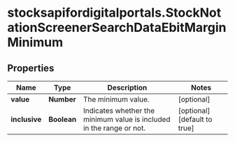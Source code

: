 # stocksapifordigitalportals.StockNotationScreenerSearchDataEbitMarginMinimum

## Properties

Name | Type | Description | Notes
------------ | ------------- | ------------- | -------------
**value** | **Number** | The minimum value. | [optional] 
**inclusive** | **Boolean** | Indicates whether the minimum value is included in the range or not. | [optional] [default to true]



